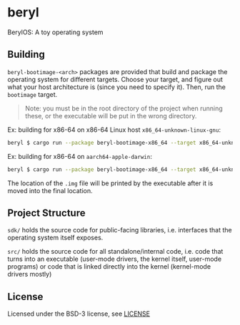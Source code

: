 # beryl
BerylOS: A toy operating system

## Building

`beryl-bootimage-<arch>` packages are provided that build and package the operating
system for different targets. Choose your target, and figure out what your host 
architecture is (since you need to specify it). Then, run the `bootimage` target.

> Note: you must be in the root directory of the project when running these,
> or the executable will be put in the wrong directory.
 
Ex: building for x86-64 on x86-64 Linux host `x86_64-unknown-linux-gnu`:

```sh
beryl $ cargo run --package beryl-bootimage-x86_64 --target x86_64-unknown-linux-gnu
```

Ex: building for x86-64 on `aarch64-apple-darwin`:

```sh
beryl $ cargo run --package beryl-bootimage-x86_64 --target x86_64-unknown-linux-gnu
```

The location of the `.img` file will be printed by the executable after it is moved 
into the final location.

## Project Structure

`sdk/` holds the source code for public-facing libraries, i.e. interfaces that
the operating system itself exposes.

`src/` holds the source code for all standalone/internal code, i.e. code that
turns into an executable (user-mode drivers, the kernel itself, user-mode programs)
or code that is linked directly into the kernel (kernel-mode drivers mostly)

## License

Licensed under the BSD-3 license, see [LICENSE](./LICENSE)
